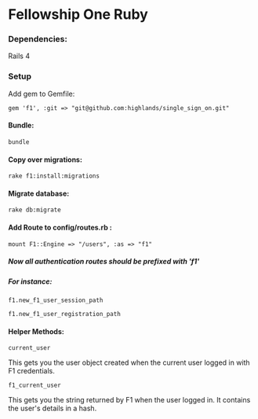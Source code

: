 # Fellowship One Ruby

### Dependencies:

Rails 4

### Setup

Add gem to Gemfile:

    gem 'f1', :git => "git@github.com:highlands/single_sign_on.git"

#### Bundle:

    bundle

#### Copy over migrations:

    rake f1:install:migrations

#### Migrate database:

    rake db:migrate

#### Add Route to config/routes.rb :

    mount F1::Engine => "/users", :as => "f1"

##### Now all authentication routes should be prefixed with 'f1'

##### For instance:

    f1.new_f1_user_session_path

    f1.new_f1_user_registration_path

#### Helper Methods:

    current_user

This gets you the user object created when the current user logged in with F1 credentials.

    f1_current_user

This gets you the string returned by F1 when the user logged in. It contains the user's details in a hash.

